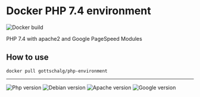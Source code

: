 # Docker PHP 7.4 environment

![Docker build](https://img.shields.io/docker/build/gottschalg/php-environment?style=flat-square)

PHP 7.4 with apache2 and Google PageSpeed Modules

## How to use

```shell script
docker pull gottschalg/php-environment
```

___
![Php version](https://img.shields.io/badge/PHP-7.4-blue?style=flat-square&logo=php)
![Debian version](https://img.shields.io/badge/debian-stableslim-green?style=flat-square&logo=debian)
![Apache version](https://img.shields.io/badge/apache-2-red?style=flat-square&logo=apache)
![Google version](https://img.shields.io/badge/Google-PageSpeed-blue?style=flat-square&logo=google)